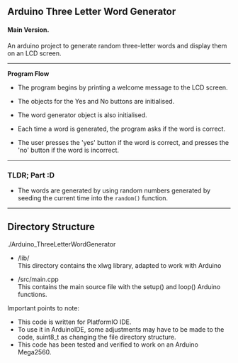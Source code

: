 ## **Arduino Three Letter Word Generator**

#### **Main Version.**


An arduino project to generate random three-letter words and display them on an LCD screen.
***
**Program Flow**


* The program begins by printing a welcome message to the LCD screen.

* The objects for the Yes and No buttons are initialised.

* The word generator object is also initialised.

* Each time a word is generated, the program asks if the word is correct.

* The user presses the 'yes' button if the word is correct, and presses the 'no' button if the word is incorrect.
***
### **TLDR; Part :D**

* The words are generated by using random numbers generated by seeding the current time into the ```random()``` function.

****************************************************************************************************

## **Directory Structure**

./Arduino_ThreeLetterWordGenerator
* /lib/                 
 This directory contains the xlwg library, adapted to work with Arduino

* /src/main.cpp               
This contains the main source file with the setup() and loop() Arduino functions.





Important points to note:
* This code is written for PlatformIO IDE.
* To use it in ArduinoIDE, some adjustments may have to be made to the code, suint8_t as changing the file directory structure.
* This code has been tested and verified to work on an Arduino Mega2560.
